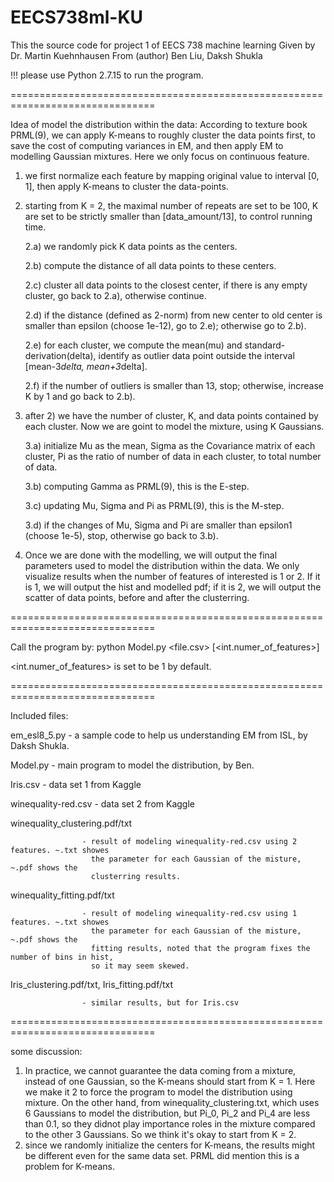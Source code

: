 # EECS738ml-KU
This the source code for project 1 of EECS 738 machine learning
Given by Dr. Martin Kuehnhausen
From (author) Ben Liu, Daksh Shukla

!!! please use Python 2.7.15 to run the program.

===============================================================================

Idea of model the distribution within the data:
According to texture book PRML(9), we can apply K-means to roughly cluster the
data points first, to save the cost of computing variances in EM, and then apply
EM to modelling Gaussian mixtures. Here we only focus on continuous feature.
1) we first normalize each feature by mapping original value to interval [0, 1], 
   then apply K-means to cluster the data-points.
2) starting from K = 2, the maximal number of repeats are set to be 100, K are
   set to be strictly smaller than [data_amount/13], to control running time.
   
   2.a) we randomly pick K data points as the centers.
   
   2.b) compute the distance of all data points to these centers.
   
   2.c) cluster all data points to the closest center, if there is any empty 
        cluster, go back to 2.a), otherwise continue.
        
   2.d) if the distance (defined as 2-norm) from new center to old center is
        smaller than epsilon (choose 1e-12), go to 2.e); otherwise go to 2.b).
        
   2.e) for each cluster, we compute the mean(mu) and standard-derivation(delta), 
        identify as outlier data point outside the interval [mean-3*delta, mean+3*delta].
        
   2.f) if the number of outliers is smaller than 13, stop; otherwise, increase
        K by 1 and go back to 2.b).
        
3) after 2) we have the number of cluster, K, and data points contained by each
   cluster. Now we are goint to model the mixture, using K Gaussians. 
   
   3.a) initialize Mu as the mean, Sigma as the Covariance matrix of each cluster,
        Pi as the ratio of number of data in each cluster, to total number of data.
        
   3.b) computing Gamma as PRML(9), this is the E-step.
   
   3.c) updating Mu, Sigma and Pi as PRML(9), this is the M-step.
   
   3.d) if the changes of Mu, Sigma and Pi are smaller than epsilon1 (choose 1e-5), stop,
        otherwise go back to 3.b).
        
4) Once we are done with the modelling, we will output the final parameters used to model
   the distribution within the data. We only visualize results when the number of features
   of interested is 1 or 2. If it is 1, we will output the hist and modelled pdf; if it is
   2, we will output the scatter of data points, before and after the clusterring.
   
===============================================================================

Call the program by:
python Model.py <file.csv> [<int.numer_of_features>]

<int.numer_of_features> is set to be 1 by default.


===============================================================================

Included files:

em_esl8_5.py        - a sample code to help us understanding EM from ISL, by Daksh Shukla.

Model.py            - main program to model the distribution, by Ben.

Iris.csv            - data set 1 from Kaggle

winequality-red.csv - data set 2 from Kaggle

winequality_clustering.pdf/txt

                    - result of modeling winequality-red.csv using 2 features. ~.txt showes 
                      the parameter for each Gaussian of the misture, ~.pdf shows the 
                      clusterring results.
                      
winequality_fitting.pdf/txt   

                    - result of modeling winequality-red.csv using 1 features. ~.txt showes 
                      the parameter for each Gaussian of the misture, ~.pdf shows the 
                      fitting results, noted that the program fixes the number of bins in hist,
                      so it may seem skewed.
                      
Iris_clustering.pdf/txt, Iris_fitting.pdf/txt

                    - similar results, but for Iris.csv
                    
===============================================================================

some discussion:
1) In practice, we cannot guarantee the data coming from a mixture, instead of one Gaussian, so 
   the K-means should start from K = 1. Here we make it 2 to force the program to model the 
   distribution using mixture. 
   On the other hand, from winequality_clustering.txt, which uses 6 Gaussians to model the 
   distribution, but Pi_0, Pi_2 and Pi_4 are less than 0.1, so they didnot play importance roles
   in the mixture compared to the other 3 Gaussians. So we think it's okay to start from K = 2.
2) since we randomly initialize the centers for K-means, the results might be different even for 
   the same data set. PRML did mention this is a problem for K-means.

